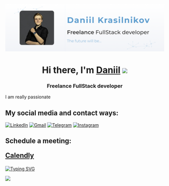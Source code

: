 <img src="./assets/github_banner.png" alt="альтернативный текст">

<h1 align="center">Hi there, I'm <a href="https://krasilnikov.info" target="_blank">Daniil</a> 
<img src="https://github.com/blackcater/blackcater/raw/main/images/Hi.gif" height="32"/></h1>
<h3 align="center">Freelance FullStack developer</h3>

<p>I am really passionate </p>

<h2 align='left'>My social media and contact ways: </h2>

<a target="_blank" href="https://www.linkedin.com/in/daniil-krasilnikov/">![LinkedIn](https://img.shields.io/badge/linkedin-%230077B5.svg?style=for-the-badge&logo=linkedin&logoColor=white)</a>
<a target="_blank" href="mailto:krasilnikov.orchid@gmail.com?subject=Offer&body=Hi,%20Daniil!%20I%20wanted%20to...">![Gmail](https://img.shields.io/badge/Gmail-D14836?style=for-the-badge&logo=gmail&logoColor=white)</a>
<a target="_blank" href="https://web.telegram.org/k/#@d_karas">![Telegram](https://img.shields.io/badge/Telegram-2CA5E0?style=for-the-badge&logo=telegram&logoColor=white)</a>
<a target="_blank" href="https://www.instagram.com/dan_krasilnikov/">![Instagram](https://img.shields.io/badge/Instagram-%23E4405F.svg?style=for-the-badge&logo=Instagram&logoColor=white)</a>

<h2 align='left'>Schedule a meeting:  <a target="_blank" href='https://calendly.com/krasilnikov-orchid/30min'><p>Calendly</p></a></h2>




[![Typing SVG](https://readme-typing-svg.herokuapp.com?color=%2336BCF7&lines=Computer+science+student)](https://git.io/typing-svg)


![](https://github-profile-summary-cards.vercel.app/api/cards/profile-details?username=dankrasilnikov&theme=nord_dark)
